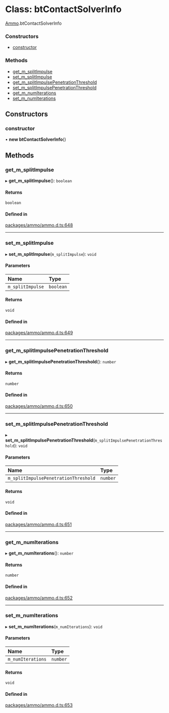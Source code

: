 # Class: btContactSolverInfo

[Ammo](../modules/Ammo.md).btContactSolverInfo

### Constructors

- [constructor](Ammo.btContactSolverInfo.md#constructor)

### Methods

- [get\_m\_splitImpulse](Ammo.btContactSolverInfo.md#get_m_splitimpulse)
- [set\_m\_splitImpulse](Ammo.btContactSolverInfo.md#set_m_splitimpulse)
- [get\_m\_splitImpulsePenetrationThreshold](Ammo.btContactSolverInfo.md#get_m_splitimpulsepenetrationthreshold)
- [set\_m\_splitImpulsePenetrationThreshold](Ammo.btContactSolverInfo.md#set_m_splitimpulsepenetrationthreshold)
- [get\_m\_numIterations](Ammo.btContactSolverInfo.md#get_m_numiterations)
- [set\_m\_numIterations](Ammo.btContactSolverInfo.md#set_m_numiterations)

## Constructors

### constructor

• **new btContactSolverInfo**()

## Methods

### get\_m\_splitImpulse

▸ **get_m_splitImpulse**(): `boolean`

#### Returns

`boolean`

#### Defined in

[packages/ammo/ammo.d.ts:648](https://github.com/Orillusion/orillusion/blob/main/packages/ammo/ammo.d.ts#L648)

___

### set\_m\_splitImpulse

▸ **set_m_splitImpulse**(`m_splitImpulse`): `void`

#### Parameters

| Name | Type |
| :------ | :------ |
| `m_splitImpulse` | `boolean` |

#### Returns

`void`

#### Defined in

[packages/ammo/ammo.d.ts:649](https://github.com/Orillusion/orillusion/blob/main/packages/ammo/ammo.d.ts#L649)

___

### get\_m\_splitImpulsePenetrationThreshold

▸ **get_m_splitImpulsePenetrationThreshold**(): `number`

#### Returns

`number`

#### Defined in

[packages/ammo/ammo.d.ts:650](https://github.com/Orillusion/orillusion/blob/main/packages/ammo/ammo.d.ts#L650)

___

### set\_m\_splitImpulsePenetrationThreshold

▸ **set_m_splitImpulsePenetrationThreshold**(`m_splitImpulsePenetrationThreshold`): `void`

#### Parameters

| Name | Type |
| :------ | :------ |
| `m_splitImpulsePenetrationThreshold` | `number` |

#### Returns

`void`

#### Defined in

[packages/ammo/ammo.d.ts:651](https://github.com/Orillusion/orillusion/blob/main/packages/ammo/ammo.d.ts#L651)

___

### get\_m\_numIterations

▸ **get_m_numIterations**(): `number`

#### Returns

`number`

#### Defined in

[packages/ammo/ammo.d.ts:652](https://github.com/Orillusion/orillusion/blob/main/packages/ammo/ammo.d.ts#L652)

___

### set\_m\_numIterations

▸ **set_m_numIterations**(`m_numIterations`): `void`

#### Parameters

| Name | Type |
| :------ | :------ |
| `m_numIterations` | `number` |

#### Returns

`void`

#### Defined in

[packages/ammo/ammo.d.ts:653](https://github.com/Orillusion/orillusion/blob/main/packages/ammo/ammo.d.ts#L653)
